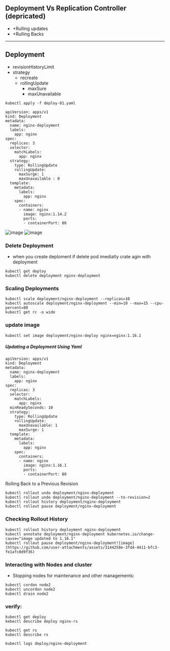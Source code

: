 
##  Deployment    Vs     Replication Controller (depricated)
  * +Rulling updates
  * +Rulling Backs
------------------------------------------------

## Deployment
* revisionHistoryLimit
* strategy
  - recreate
  - rollingUpdate
     + maxSure
     + maxUnavailable
```
kubectl apply -f deploy-01.yaml
```
```
apiVersion: apps/v1
kind: Deployment
metadata:
  name: nginx-deployment
  labels:
    app: nginx
spec:
  replicas: 3
  selector:
    matchLabels:
      app: nginx
  strategy:
    type: RollingUpdate
    rollingUpdate:
      maxSurge: 1
      maxUnavailable : 0
  template:
    metadata:
      labels:
        app: nginx
    spec:
      containers:
      - name: nginx
        image: nginx:1.14.2
        ports:
        - containerPort: 80
```
![image](https://github.com/user-attachments/assets/4e2c8b7a-79e6-4cf6-b319-6afb0c6f1237)
![image](https://github.com/user-attachments/assets/8f3deaca-8b76-4986-add6-4b94be920e97)

### Delete Deployment
* when you create deploment if delete pod imediatly crate agin with deployment
```
kubectl get deploy
kubectl delete deployment nginx-deployment
```

### Scaling Deployments
```
kubectl scale deployment/nginx-deployment --replicas=10
kubectl autoscale deployment/nginx-deployment --min=10 --max=15 --cpu-percent=80
kubectl get rc -o wide
```
### update image
```
kubectl set image deployment/nginx-deploy nginx=nginx:1.16.1
```
##### Updating a Deployment Using Yaml
```
apiVersion: apps/v1
kind: Deployment
metadata:
  name: nginx-deployment
  labels:
    app: nginx
spec:
  replicas: 3
  selector:
    matchLabels:
      app: nginx
  minReadySeconds: 10
  strategy:
    type: RollingUpdate
    rollingUpdate:
      maxUnavailable: 1
      maxSurge: 1
  template:
    metadata:
      labels:
        app: nginx
    spec:
      containers:
      - name: nginx
        image: nginx:1.16.1
        ports:
        - containerPort: 80
```

Rolling Back to a Previous Revision
```
kubectl rollout undo deployment/nginx-deployment
kubectl rollout undo deployment/nginx-deployment --to-revision=2
kubectl rollout history deployment/nginx-deployment
kubectl rollout pause deployment/nginx-deployment
```

### Checking Rollout History
```
kubectl rollout history deployment nginx-deployment
kubectl annotate deployment/nginx-deployment kubernetes.io/change-cause="image updated to 1.16.1"
kubectl rollout pause deployment/nginx-deployment![image](https://github.com/user-attachments/assets/3144258e-3fd4-4411-bfc3-fe1afc0d9f36)
```

### Interacting with Nodes and cluster
* Stopping nodes for maintenance and other managements:
```
kubectl cordon node2
kubectl uncordon node2
kubectl drain node2

```


### verify:
```
kubectl get deploy
kebectl describe deploy nginx-rs

kubectl get rs
kubectl describe rs

kubectl logs deploy/nginx-deployment
```
